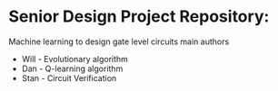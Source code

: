 # Senior Design Project Repository: 
Machine learning to design gate level circuits
   main authors
  - Will - Evolutionary algorithm
  - Dan  - Q-learning algorithm
  - Stan - Circuit Verification
